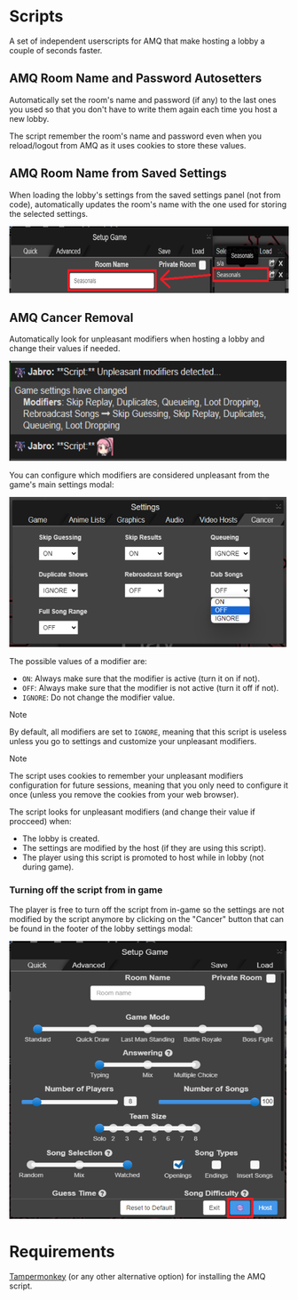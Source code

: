 # Scripts

A set of independent userscripts for AMQ that make hosting a lobby a couple of seconds faster.

## AMQ Room Name and Password Autosetters

Automatically set the room's name and password (if any) to the last ones you used so that you don't have to write them again each time you host a new lobby.

The script remember the room's name and password even when you reload/logout from AMQ as it uses cookies to store these values. 

## AMQ Room Name from Saved Settings

When loading the lobby's settings from the saved settings panel (not from code), automatically updates the room's name with the one used for storing the selected settings.

<div>
    <img src='images/RoomNameFromSavedSettings/example.png' width='600' height='120'/>
</div>

## AMQ Cancer Removal

Automatically look for unpleasant modifiers when hosting a lobby and change their values if needed.

<div>
    <img src='images/CancerRemoval/example.png' width='500' height='180'/>
</div>

You can configure which modifiers are considered unpleasant from the game's main settings modal:

<div>
    <img src='images/CancerRemoval/settings.png' width='500' height='270'>
</div>

The possible values of a modifier are:
- `ON`: Always make sure that the modifier is active (turn it on if not).
- `OFF`: Always make sure that the modifier is not active (turn it off if not).
- `IGNORE`: Do not change the modifier value.

> [!NOTE]
> By default, all modifiers are set to `IGNORE`, meaning that this script is useless unless you go to settings and customize your unpleasant modifiers.

> [!NOTE]
> The script uses cookies to remember your unpleasant modifiers configuration for future sessions, meaning that you only need to configure it once (unless you remove the cookies from your web browser).

The script looks for unpleasant modifiers (and change their value if procceed) when:

- The lobby is created.
- The settings are modified by the host (if they are using this script).
- The player using this script is promoted to host while in lobby (not during game).

### Turning off the script from in game

The player is free to turn off the script from in-game so the settings are not modified by the script anymore by clicking on the "Cancer" button that can be found in the footer of the lobby settings modal:

<div>
    <img src='images/CancerRemoval/cancer_button.png' width='500' height='500'/>
</div>

# Requirements

[Tampermonkey](https://www.tampermonkey.net/) (or any other alternative option) for installing the AMQ script.